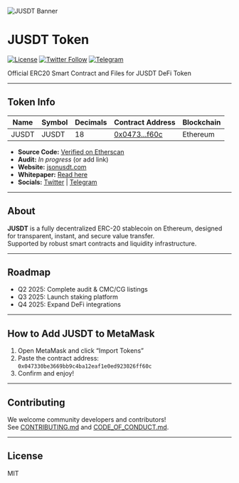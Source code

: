 ![JUSDT Banner](assets/banner.png)

# JUSDT Token

[![License](https://img.shields.io/github/license/jusdt-io/Jusdt-Token)](LICENSE)
[![Twitter Follow](https://img.shields.io/twitter/follow/Jsonusdt?style=social)](https://twitter.com/Jsonusdt)
[![Telegram](https://img.shields.io/badge/Telegram-Join%20Chat-blue?logo=telegram)](https://t.me/jusdt_stablecoin)

Official ERC20 Smart Contract and Files for JUSDT DeFi Token

---

## Token Info

| Name   | Symbol | Decimals | Contract Address | Blockchain |
| ------ | ------ | -------- | --------------- | ---------- |
| JUSDT  | JUSDT  | 18       | [0x0473...f60c](https://etherscan.io/address/0x047330be3669bb9c4ba12eaf1e0ed923026ff60c) | Ethereum  |

- **Source Code:** [Verified on Etherscan](https://etherscan.io/address/0x047330be3669bb9c4ba12eaf1e0ed923026ff60c#code)
- **Audit:** _In progress_ (or add link)
- **Website:** [jsonusdt.com](https://jsonusdt.com)
- **Whitepaper:** [Read here](docs/whitepaper.pdf)
- **Socials:** [Twitter](https://twitter.com/Jsonusdt) | [Telegram](https://t.me/jusdt_stablecoin)

---

## About

**JUSDT** is a fully decentralized ERC-20 stablecoin on Ethereum, designed for transparent, instant, and secure value transfer.  
Supported by robust smart contracts and liquidity infrastructure.

---

## Roadmap

- Q2 2025: Complete audit & CMC/CG listings
- Q3 2025: Launch staking platform
- Q4 2025: Expand DeFi integrations

---

## How to Add JUSDT to MetaMask

1. Open MetaMask and click “Import Tokens”
2. Paste the contract address: `0x047330be3669bb9c4ba12eaf1e0ed923026ff60c`
3. Confirm and enjoy!

---

## Contributing

We welcome community developers and contributors!  
See [CONTRIBUTING.md](CONTRIBUTING.md) and [CODE_OF_CONDUCT.md](CODE_OF_CONDUCT.md).

---

## License

MIT
